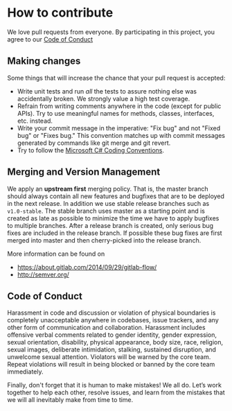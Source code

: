 # How to contribute

We love pull requests from everyone. By participating in this project, you agree to our [Code of Conduct](#code-of-conduct)

## Making changes
Some things that will increase the chance that your pull request is accepted:

* Write unit tests and run _all_ the tests to assure nothing else was accidentally broken. We strongly value a high test coverage.
* Refrain from writing comments anywhere in the code (except for public APIs). Try to use meaningful names for methods, classes, interfaces, etc. instead.
* Write your commit message in the imperative: "Fix bug" and not "Fixed bug"
or "Fixes bug."  This convention matches up with commit messages generated
by commands like git merge and git revert.
* Try to follow the [Microsoft C# Coding Conventions](https://msdn.microsoft.com/en-us/library/ff926074.aspx).


## Merging and Version Management
We apply an **upstream first** merging policy. That is, the master branch should always contain all new features and bugfixes that are to be deployed in the next release. In addition we use stable release branches such as `v1.0-stable`. The stable branch uses master as a starting point and is created as late as possible to minimize the time we have to apply bugfixes to multiple branches. After a release branch is created, only serious bug fixes are included in the release branch. If possible these bug fixes are first merged into master and then cherry-picked into the release branch.

More information can be found on
* https://about.gitlab.com/2014/09/29/gitlab-flow/
* http://semver.org/


## Code of Conduct
Harassment in code and discussion or violation of physical boundaries is completely unacceptable anywhere in codebases, issue trackers, and any other form of communication and collaboration.
Harassment includes offensive verbal comments related to gender identity, gender expression, sexual orientation, disability, physical appearance, body size, race, religion, sexual images, deliberate intimidation, stalking, sustained disruption, and unwelcome sexual attention.
Violators will be warned by the core team. Repeat violations will result in being blocked or banned by the core team immediately.

Finally, don't forget that it is human to make mistakes! We all do. Let’s work together to help each other, resolve issues, and learn from the mistakes that we will all inevitably make from time to time.
